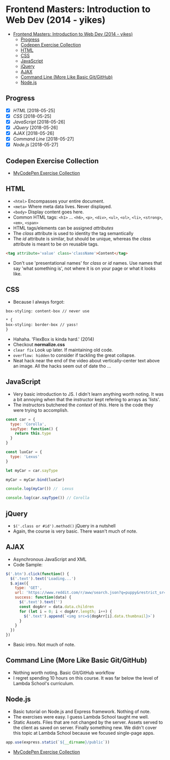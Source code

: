 # Frontend Masters: Introduction to Web Dev (2014 - yikes)

<!-- TOC -->

- [Frontend Masters: Introduction to Web Dev (2014 - yikes)](#frontend-masters-introduction-to-web-dev-2014---yikes)
  - [Progress](#progress)
  - [Codepen Exercise Collection](#codepen-exercise-collection)
  - [HTML](#html)
  - [CSS](#css)
  - [JavaScript](#javascript)
  - [jQuery](#jquery)
  - [AJAX](#ajax)
  - [Command Line (More Like Basic Git/GitHub)](#command-line-more-like-basic-gitgithub)
  - [Node.js](#nodejs)

<!-- /TOC -->

## Progress

- [X] *HTML* [2018-05-25]
- [X] *CSS* [2018-05-25]
- [X] *JavaScript* [2018-05-26]
- [X] *JQuery* [2018-05-26]
- [X] *AJAX* [2018-05-26]
- [X] *Command Line* [2018-05-27]
- [X] *Node.js* [2018-05-27]

## Codepen Exercise Collection

- [MyCodePen Exercise Collection](https://codepen.io/collection/DykjPp/)

## HTML

- `<html>` Encompasses your entire document.
- `<meta>` Where meta data lives. Never displayed.
- `<body>` Display content goes here.
- Common HTML tags: `<h1>` ... `<h6>`, `<p>`, `<div>`, `<ul>`, `<ol>`, `<li>`, `<strong>`, `<em>`, `<span>`
- HTML tags/elements can be assigned _attributes_
- The _class_ attribute is used to identity the tag semantically
- The _id_ attribute is similar, but should be unique, whereas the _class_ attribute is meant to be on reusable tags.

```html
<tag attribute='value' class='className'>Content</tag>
```

- Don't use 'presentational names' for _class_ or _id_ names. Use names that say 'what something is', not where it is on your page or what it looks like.

## CSS

- Because I always forgot:

```html
box-styling: content-box // never use

* {
box-styling: border-box // yass!
}
```

- Hahaha. 'FlexBox is kinda hard.' (2014)
- Checkout **normalize.css**
- `clear fix` Look up later. If maintaining old code.
- `overflow: hidden` to consider if tackling the great collapse.
- Neat hack near the end of the video about vertically-center text above an image. All the hacks seem out of date tho ...

## JavaScript

- Very basic introduction to JS. I didn't learn anything worth noting. It was a bit annoying when that the instructor kept refering to arrays as 'lists'.
- The instructors butchered the _context_ of _this_. Here is the code they were trying to accomplish.

```javascript
const car = {
  type: 'Corolla',
  sayType: function() {
    return this.type
  }
}

const luxCar = {
  type: 'Lexus'
}

let myCar = car.sayType

myCar = myCar.bind(luxCar)

console.log(myCar()) //  Lexus

console.log(car.sayType()) // Corolla
```

## jQuery

- `$('.class or #id').method()` jQuery in a nutshell
- Again, the course is very basic. There wasn't much of note.

## AJAX

- Asynchronous JavaScript and XML
- Code Sample:

```javascript
$('.btn').click(function() {
  $('.text').text('Loading...')
  $.ajax({
    type: 'GET',
    url: 'https://www.reddit.com/r/aww/search.json?q=puppy&restrict_sr=true',
    success: function(data) {
      $('.text').text('')
      const dogArr = data.data.children
      for (let i = 0; i < dogArr.length; i++) {
        $('.text').append(`<img src=${dogArr[i].data.thumbnail}>`)
      }
    }
  })
})
```

- Basic intro. Not much of note.

## Command Line (More Like Basic Git/GitHub)

- Nothing worth noting. Basic Git/GitHub workflow
- I regret spending 10 hours on this course. It was far below the level of Lambda School's curriculum.

## Node.js

- Basic tutorial on Node.js and Express framework. Nothing of note.
- The exercises were easy. I guess Lambda School taught me well.
- Static Assets. Files that are not changed by the server. Assets served to the client as saved on server. Finally something new. We didn't cover this topic at Lambda School because we focused single-page apps.

```javascript
app.use(express.static(`${__dirname}/public`))
```

- [MyCodePen Exercise Collection](https://codepen.io/collection/DykjPp/)